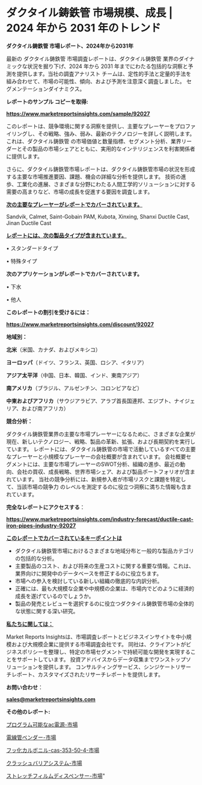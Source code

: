 # ダクタイル鋳鉄管 市場規模、成長 | 2024 年から 2031 年のトレンド

<strong>ダクタイル鋳鉄管 市場レポート、2024年から2031年</strong>

最新の ダクタイル鋳鉄管 市場調査レポートは、ダクタイル鋳鉄管 業界のダイナミックな状況を掘り下げ、2024 年から 2031 年までにわたる包括的な洞察と予測を提供します。当社の調査アナリスト チームは、定性的手法と定量的手法を組み合わせて、市場の可能性、傾向、および予測を注意深く調査しました。 セグメンテーションダイナミクス。



<strong>レポートのサンプル コピーを取得:</strong> <a href=https://www.marketreportsinsights.com/sample/92027>

<strong><u>https://www.marketreportsinsights.com/sample/92027</u></strong></a>

このレポートは、競争環境に関する洞察を提供し、主要なプレーヤーをプロファイリングし、その戦略、強み、弱み、最新のテクノロジーを詳しく説明します。 これは、ダクタイル鋳鉄管 の市場価値と数量指標、セグメント分析、業界リーダーとその製品の市場シェアとともに、実用的なインテリジェンスを利害関係者に提供します。

さらに、ダクタイル鋳鉄管市場レポートは、ダクタイル鋳鉄管市場の状況を形成する主要な市場推進要因、課題、機会の詳細な分析を提供します。 技術の進歩、工業化の進展、さまざまな分野にわたる人間工学的ソリューションに対する需要の高まりなど、市場の成長を促進する要因を調査します。



<strong><u>次の主要なプレーヤーがレポートでカバーされています。</u></strong>

Sandvik, Calmet, Saint-Gobain PAM, Kubota, Xinxing, Shanxi Ductile Cast, Jinan Ductile Cast



<strong><u><b>レポートには、次の製品タイプが含まれています。</b></u></strong>

• スタンダードタイプ

• 特殊タイプ



<strong><b>次のアプリケーションがレポートでカバーされています。</b></strong>

• 下水

• 他人



<strong><b>このレポートの割引を受けるには：</b></strong><a href=https://www.marketreportsinsights.com/discount/92027>

<strong><u>https://www.marketreportsinsights.com/discount/92027</u></strong></a>



<strong>地域別：</strong>



<strong>北米</strong>（米国、カナダ、およびメキシコ）



<strong>ヨーロッパ</strong>（ドイツ、フランス、英国、ロシア、イタリア）



<strong>アジア太平洋</strong>（中国、日本、韓国、インド、東南アジア）



<strong>南アメリカ</strong>（ブラジル、アルゼンチン、コロンビアなど）



<strong>中東およびアフリカ</strong>（サウジアラビア、アラブ首長国連邦、エジプト、ナイジェリア、および南アフリカ）



<strong>競合分析：</strong>

ダクタイル鋳鉄管業界の主要な市場プレーヤーになるために、さまざまな企業が現在、新しいテクノロジー、戦略、製品の革新、拡張、および長期契約を実行しています。 レポートには、ダクタイル鋳鉄管の市場で活動しているすべての主要なプレーヤーと小規模なプレーヤーの会社概要が含まれています。 会社概要セグメントには、主要な市場プレーヤーのSWOT分析、組織の進歩、最近の動向、会社の買収、成長戦略、世界市場シェア、および製品ポートフォリオが含まれています。 当社の競争分析には、新規参入者が市場リスクと課題を特定して、当該市場の競争力 のレベルを測定するのに役立つ洞察に満ちた情報も含まれています。



<strong>完全なレポートにアクセスする</strong>：

<a href=https://www.marketreportsinsights.com/industry-forecast/ductile-cast-iron-pipes-industry-92027>

<strong><u>https://www.marketreportsinsights.com/industry-forecast/ductile-cast-iron-pipes-industry-92027</u></strong></a>



<strong><u><b>このレポートでカバーされているキーポイントは</b></u></strong>
<ul>
  <li>ダクタイル鋳鉄管市場におけるさまざまな地域分布と一般的な製品カテゴリの包括的な分析。</li>
  <li>主要製品のコスト、および将来の生産コストに関する重要な情報。これは、業界向けに開発中のデータベースを修正するのに役立ちます。</li>
  <li>市場への参入を検討している新しい組織の徹底的な内訳分析。</li>
  <li>正確には、最も大規模な企業や中規模の企業は、市場内でどのように経済的成長を遂げているのでしょうか。</li>
  <li>製品の発売とレビューを選択するのに役立つダクタイル鋳鉄管市場の全体的な状態に関する深い研究。</li>
</ul>


<strong><u><b>私たちに関しては：</b></u></strong>

Market Reports Insightsは、市場調査レポートとビジネスインサイトを中小規模および大規模企業に提供する市場調査会社です。 同社は、クライアントがビジネスポリシーを整理し、特定の市場セグメントで持続可能な開発を実現することをサポートしています。 投資アドバイスからデータ収集までワンストップソリューションを提供します。 コンサルティングサービス、シンジケートリサーチレポート、カスタマイズされたリサーチレポートを提供します。



<strong><b>お問い合わせ</b></strong>：

<a href=mailto:sales@marketreportsinsights.com>

<strong><u>sales@marketreportsinsights.com</u></strong></a>



<strong>その他のレポート:</strong>

<a href=https://www.linkedin.com/pulse/プログラム可能なac電源-市場-2023-年のダイナミクスとビジネストレンド-zdb6f/>プログラム可能なac電源-市場</a>

<a href=https://www.linkedin.com/pulse/電線管ベンダー-市場-2023-競争分析と事業成長-2030-analytics-achievers-24-analysis-02xcf/>電線管ベンダー-市場</a>

<a href=https://www.linkedin.com/pulse/フッ化カルボニル-cas-353-50-4-市場-2023-競争分析と事業成長-2030-pr-news-hub-rdd7c/>フッ化カルボニル-cas-353-50-4-市場</a>

<a href=https://www.linkedin.com/pulse/クラッシュバリアシステム-市場-2023-総合分析と事業成長戦略-2030-wy1gf/>クラッシュバリアシステム-市場</a>

<a href=https://www.linkedin.com/pulse/ストレッチフィルムディスペンサー-市場-2023-推進要因と成長機会-ouswf/>ストレッチフィルムディスペンサー-市場</a>"
